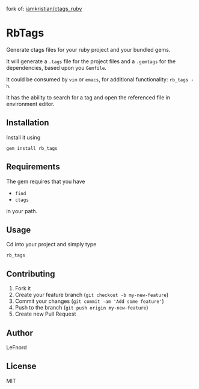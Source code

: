 fork of: [iamkristian/ctags_ruby](https://github.com/iamkristian/ctags_ruby)

# RbTags

Generate ctags files for your ruby project and your bundled gems.

It will generate a `.tags` file for the project files and a `.gemtags`
for the dependencies, based upon you `Gemfile`.

It could be consumed by `vim` or `emacs`, for additional functionality: `rb_tags -h`.

It has the ability to search for a tag and open the referenced file in environment editor.

## Installation

Install it using

`gem install rb_tags`

## Requirements

The gem requires that you have

* `find`
* `ctags`

in your path.

## Usage

Cd into your project and simply type

`rb_tags`

## Contributing

1. Fork it
2. Create your feature branch (`git checkout -b my-new-feature`)
3. Commit your changes (`git commit -am 'Add some feature'`)
4. Push to the branch (`git push origin my-new-feature`)
5. Create new Pull Request


## Author

LeFnord

## License
MIT

